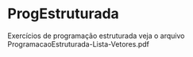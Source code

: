 # ProgEstruturada
Exercícios de programação estruturada
veja o arquivo ProgramacaoEstruturada-Lista-Vetores.pdf
